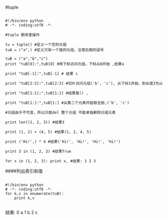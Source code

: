 #tuple

<pre><code>
#!/bin/env python
# -*- coding:utf8 -*- 

#tuple 删改查操作

tu = tuple() #定义一个空的元祖
tuA = ("a",) #定义只有一个值的元组，注意后面的逗号

tuB = ("a","b","c")
print "tuB[0]:",tuB[0] #用下标访问元组，下标从0开始 ,结果a

print "tuB[-1]:",tuB[-1] # 结果 c

print "tuB[2:3]:",tuB[2:3] #切片访问元组('b', 'c'), 从下标1开始，到长度3为止

print "tuB[1:1]:",tuB[1:1] #结果是() ,

print "tuB[1:]:",tuB[1:] #从第二个元素开始取全部,('b', 'c') 

#元组由于不可变，所以只能del 整个元组 不能单独删除元组元素

print len((1, 2, 3)) #结果3

print (1, 2) + (4, 5) #结果(1, 2, 4, 5)

print ('Hi!',) * 4 #结果('Hi!', 'Hi!', 'Hi!', 'Hi!')

print 3 in (1, 2, 3) #结果True

for x in (1, 2, 3): print x, #结果: 1 2 3
</code></pre>

####列出索引和值
<pre><code>
#!/bin/env python
# -*- coding:utf8 -*- 
for k,v in enumerate(tuB):
    print k,v
    
</code></pre>
结果:
0 a
1 b
2 c
